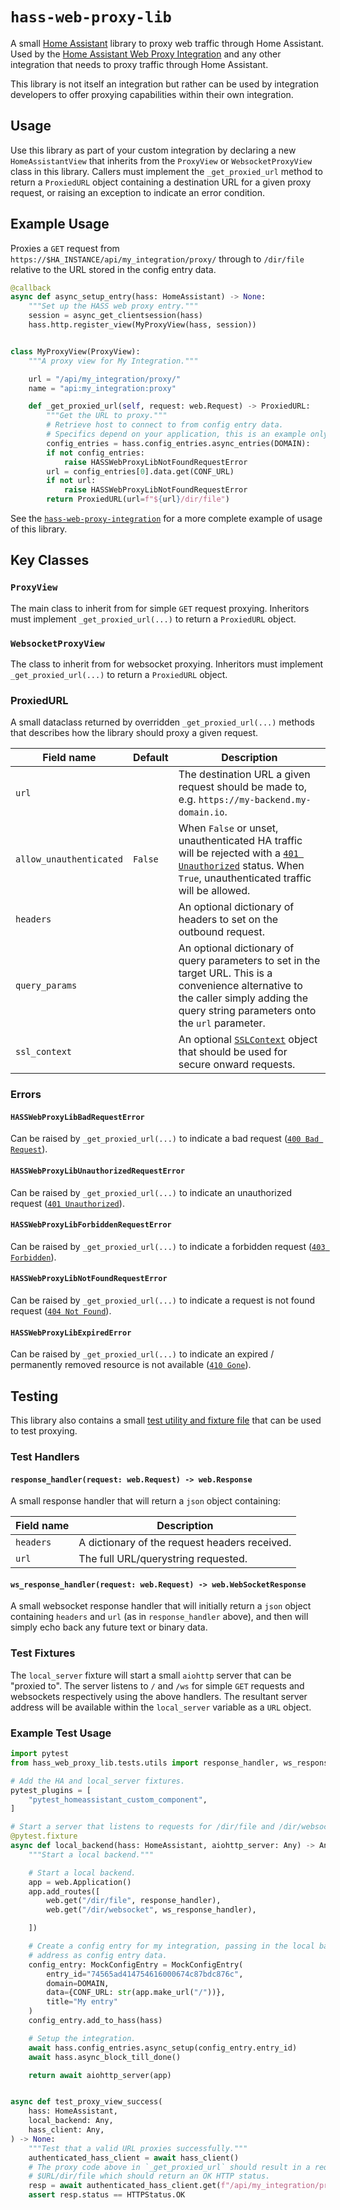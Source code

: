 # `hass-web-proxy-lib`

A small [Home Assistant](https://www.home-assistant.io/) library to proxy web
traffic through Home Assistant. Used by the [Home Assistant Web Proxy
Integration](https://github.com/dermotduffy/hass-web-proxy-integration/) and any
other integration that needs to proxy traffic through Home Assistant.

This library is not itself an integration but rather can be used by integration
developers to offer proxying capabilities within their own integration.

## Usage

Use this library as part of your custom integration by declaring a new
`HomeAssistantView` that inherits from the `ProxyView` or `WebsocketProxyView`
class in this library. Callers must implement the `_get_proxied_url` method to
return a `ProxiedURL` object containing a destination URL for a given proxy
request, or raising an exception to indicate an error condition.

## Example Usage

Proxies a `GET` request from `https://$HA_INSTANCE/api/my_integration/proxy/`
through to `/dir/file` relative to the URL stored in the config entry data.

```py
@callback
async def async_setup_entry(hass: HomeAssistant) -> None:
    """Set up the HASS web proxy entry."""
    session = async_get_clientsession(hass)
    hass.http.register_view(MyProxyView(hass, session))


class MyProxyView(ProxyView):
    """A proxy view for My Integration."""

    url = "/api/my_integration/proxy/"
    name = "api:my_integration:proxy"

    def _get_proxied_url(self, request: web.Request) -> ProxiedURL:
        """Get the URL to proxy."""
        # Retrieve host to connect to from config entry data.
        # Specifics depend on your application, this is an example only.
        config_entries = hass.config_entries.async_entries(DOMAIN):
        if not config_entries:
            raise HASSWebProxyLibNotFoundRequestError
        url = config_entries[0].data.get(CONF_URL)
        if not url:
            raise HASSWebProxyLibNotFoundRequestError
        return ProxiedURL(url=f"${url}/dir/file")
```

See the
[`hass-web-proxy-integration`](https://github.com/dermotduffy/hass-web-proxy-integration/blob/main/custom_components/hass_web_proxy/proxy.py)
for a more complete example of usage of this library.

## Key Classes

### `ProxyView`

The main class to inherit from for simple `GET` request proxying. Inheritors
must implement `_get_proxied_url(...)` to return a `ProxiedURL` object.

### `WebsocketProxyView`

The class to inherit from for websocket proxying. Inheritors must implement
`_get_proxied_url(...)` to return a `ProxiedURL` object.

### ProxiedURL

A small dataclass returned by overridden `_get_proxied_url(...)` methods that describes how the library should proxy a given request.

| Field name              | Default | Description                                                                                                                                                                                                                |
| ----------------------- | ------- | -------------------------------------------------------------------------------------------------------------------------------------------------------------------------------------------------------------------------- |
| `url`                   |         | The destination URL a given request should be made to, e.g. `https://my-backend.my-domain.io`.                                                                                                                             |
| `allow_unauthenticated` | `False` | When `False` or unset, unauthenticated HA traffic will be rejected with a [`401 Unauthorized`](https://developer.mozilla.org/en-US/docs/Web/HTTP/Status/401) status. When `True`, unauthenticated traffic will be allowed. |
| `headers`               |         | An optional dictionary of headers to set on the outbound request.                                                                                                                                                                    |
| `query_params`          |         | An optional dictionary of query parameters to set in the target URL. This is a convenience alternative to the caller simply adding the query string parameters onto the `url` parameter.                                   |
| `ssl_context`           |         | An optional [`SSLContext`](https://docs.python.org/3/library/ssl.html#ssl.SSLContext) object that should be used for secure onward requests.                                                                               |

### Errors

#### `HASSWebProxyLibBadRequestError`

Can be raised by `_get_proxied_url(...)` to indicate a bad request ([`400 Bad
Request`](https://developer.mozilla.org/en-US/docs/Web/HTTP/Status/400)).

#### `HASSWebProxyLibUnauthorizedRequestError`

Can be raised by `_get_proxied_url(...)` to indicate an unauthorized request
([`401
Unauthorized`](https://developer.mozilla.org/en-US/docs/Web/HTTP/Status/401)).

#### `HASSWebProxyLibForbiddenRequestError`

Can be raised by `_get_proxied_url(...)` to indicate a forbidden request ([`403
Forbidden`](https://developer.mozilla.org/en-US/docs/Web/HTTP/Status/403)).

#### `HASSWebProxyLibNotFoundRequestError`

Can be raised by `_get_proxied_url(...)` to indicate a request is not found request
([`404 Not
Found`](https://developer.mozilla.org/en-US/docs/Web/HTTP/Status/404)).

#### `HASSWebProxyLibExpiredError`

Can be raised by `_get_proxied_url(...)` to indicate an expired / permanently removed
resource is not available ([`410
Gone`](https://developer.mozilla.org/en-US/docs/Web/HTTP/Status/410)).

## Testing

This library also contains a small [test utility and fixture
file](https://github.com/dermotduffy/hass-web-proxy-lib/blob/main/hass_web_proxy_lib/tests/utils.py)
that can be used to test proxying.

### Test Handlers

#### `response_handler(request: web.Request) -> web.Response`

A small response handler that will return a `json` object containing:

| Field name | Description                                   |
| ---------- | --------------------------------------------- |
| `headers`  | A dictionary of the request headers received. |
| `url`      | The full URL/querystring requested.           |

#### `ws_response_handler(request: web.Request) -> web.WebSocketResponse`

A small websocket response handler that will initially return a `json` object
containing `headers` and `url` (as in `response_handler` above), and then will
simply echo back any future text or binary data.

### Test Fixtures

The `local_server` fixture will start a small `aiohttp` server that can be
"proxied to". The server listens to `/` and `/ws` for simple `GET` requests and
websockets respectively using the above handlers. The resultant server address
will be available within the `local_server` variable as a `URL` object.

### Example Test Usage

```py
import pytest
from hass_web_proxy_lib.tests.utils import response_handler, ws_response_handler

# Add the HA and local_server fixtures.
pytest_plugins = [
    "pytest_homeassistant_custom_component",
]

# Start a server that listens to requests for /dir/file and /dir/websocket .
@pytest.fixture
async def local_backend(hass: HomeAssistant, aiohttp_server: Any) -> Any:
    """Start a local backend."""

    # Start a local backend.
    app = web.Application()
    app.add_routes([
        web.get("/dir/file", response_handler),
        web.get("/dir/websocket", ws_response_handler),

    ])

    # Create a config entry for my integration, passing in the local backend
    # address as config entry data.
    config_entry: MockConfigEntry = MockConfigEntry(
        entry_id="74565ad414754616000674c87bdc876c",
        domain=DOMAIN,
        data={CONF_URL: str(app.make_url("/"))},
        title="My entry"
    )
    config_entry.add_to_hass(hass)

    # Setup the integration.
    await hass.config_entries.async_setup(config_entry.entry_id)
    await hass.async_block_till_done()

    return await aiohttp_server(app)


async def test_proxy_view_success(
    hass: HomeAssistant,
    local_backend: Any,
    hass_client: Any,
) -> None:
    """Test that a valid URL proxies successfully."""
    authenticated_hass_client = await hass_client()
    # The proxy code above in `_get_proxied_url` should result in a request to
    # $URL/dir/file which should return an OK HTTP status.
    resp = await authenticated_hass_client.get(f"/api/my_integration/proxy/")
    assert resp.status == HTTPStatus.OK
```
